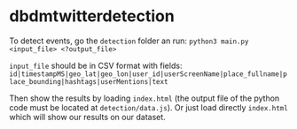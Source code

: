 # dbdmtwitterdetection

To detect events, go the `detection` folder an run:
`python3 main.py <input_file> <?output_file>`

`input_file` should be in CSV format with fields:
`id|timestampMS|geo_lat|geo_lon|user_id|userScreenName|place_fullname|place_bounding|hashtags|userMentions|text`

Then show the results by loading `index.html` (the output file of the python code must be located
at `detection/data.js`). Or just load directly `index.html` which will show our results on our dataset.
